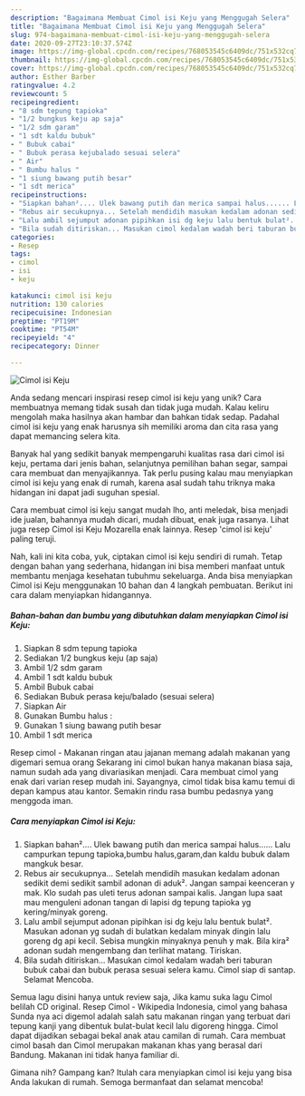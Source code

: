 ```yaml
---
description: "Bagaimana Membuat Cimol isi Keju yang Menggugah Selera"
title: "Bagaimana Membuat Cimol isi Keju yang Menggugah Selera"
slug: 974-bagaimana-membuat-cimol-isi-keju-yang-menggugah-selera
date: 2020-09-27T23:10:37.574Z
image: https://img-global.cpcdn.com/recipes/768053545c6409dc/751x532cq70/cimol-isi-keju-foto-resep-utama.jpg
thumbnail: https://img-global.cpcdn.com/recipes/768053545c6409dc/751x532cq70/cimol-isi-keju-foto-resep-utama.jpg
cover: https://img-global.cpcdn.com/recipes/768053545c6409dc/751x532cq70/cimol-isi-keju-foto-resep-utama.jpg
author: Esther Barber
ratingvalue: 4.2
reviewcount: 5
recipeingredient:
- "8 sdm tepung tapioka"
- "1/2 bungkus keju ap saja"
- "1/2 sdm garam"
- "1 sdt kaldu bubuk"
- " Bubuk cabai"
- " Bubuk perasa kejubalado sesuai selera"
- " Air"
- " Bumbu halus "
- "1 siung bawang putih besar"
- "1 sdt merica"
recipeinstructions:
- "Siapkan bahan².... Ulek bawang putih dan merica sampai halus...... Lalu campurkan tepung tapioka,bumbu halus,garam,dan kaldu bubuk dalam mangkuk besar."
- "Rebus air secukupnya... Setelah mendidih masukan kedalam adonan sedikit demi sedikit sambil adonan di aduk². Jangan sampai keenceran y mak. Klo sudah pas uleti terus adonan sampai kalis. Jangan lupa saat mau menguleni adonan tangan di lapisi dg tepung tapioka yg kering/minyak goreng."
- "Lalu ambil sejumput adonan pipihkan isi dg keju lalu bentuk bulat². Masukan adonan yg sudah di bulatkan kedalam minyak dingin lalu goreng dg api kecil. Sebisa mungkin minyaknya penuh y mak. Bila kira² adonan sudah mengembang dan terlihat matang. Tiriskan."
- "Bila sudah ditiriskan... Masukan cimol kedalam wadah beri taburan bubuk cabai dan bubuk perasa sesuai selera kamu. Cimol siap di santap. Selamat Mencoba."
categories:
- Resep
tags:
- cimol
- isi
- keju

katakunci: cimol isi keju 
nutrition: 130 calories
recipecuisine: Indonesian
preptime: "PT19M"
cooktime: "PT54M"
recipeyield: "4"
recipecategory: Dinner

---
```



![Cimol isi Keju](https://img-global.cpcdn.com/recipes/768053545c6409dc/751x532cq70/cimol-isi-keju-foto-resep-utama.jpg)

Anda sedang mencari inspirasi resep cimol isi keju yang unik? Cara membuatnya memang tidak susah dan tidak juga mudah. Kalau keliru mengolah maka hasilnya akan hambar dan bahkan tidak sedap. Padahal cimol isi keju yang enak harusnya sih memiliki aroma dan cita rasa yang dapat memancing selera kita.

Banyak hal yang sedikit banyak mempengaruhi kualitas rasa dari cimol isi keju, pertama dari jenis bahan, selanjutnya pemilihan bahan segar, sampai cara membuat dan menyajikannya. Tak perlu pusing kalau mau menyiapkan cimol isi keju yang enak di rumah, karena asal sudah tahu triknya maka hidangan ini dapat jadi suguhan spesial.

Cara membuat cimol isi keju sangat mudah lho, anti meledak, bisa menjadi ide jualan, bahannya mudah dicari, mudah dibuat, enak juga rasanya. Lihat juga resep Cimol isi Keju Mozarella enak lainnya. Resep &#39;cimol isi keju&#39; paling teruji.


Nah, kali ini kita coba, yuk, ciptakan cimol isi keju sendiri di rumah. Tetap dengan bahan yang sederhana, hidangan ini bisa memberi manfaat untuk membantu menjaga kesehatan tubuhmu sekeluarga. Anda bisa menyiapkan Cimol isi Keju menggunakan 10 bahan dan 4 langkah pembuatan. Berikut ini cara dalam menyiapkan hidangannya.

<!--inarticleads1-->

##### Bahan-bahan dan bumbu yang dibutuhkan dalam menyiapkan Cimol isi Keju:

1. Siapkan 8 sdm tepung tapioka
1. Sediakan 1/2 bungkus keju (ap saja)
1. Ambil 1/2 sdm garam
1. Ambil 1 sdt kaldu bubuk
1. Ambil  Bubuk cabai
1. Sediakan  Bubuk perasa keju/balado (sesuai selera)
1. Siapkan  Air
1. Gunakan  Bumbu halus :
1. Gunakan 1 siung bawang putih besar
1. Ambil 1 sdt merica


Resep cimol - Makanan ringan atau jajanan memang adalah makanan yang digemari semua orang Sekarang ini cimol bukan hanya makanan biasa saja, namun sudah ada yang divariasikan menjadi. Cara membuat cimol yang enak dari varian resep mudah ini. Sayangnya, cimol tidak bisa kamu temui di depan kampus atau kantor. Semakin rindu rasa bumbu pedasnya yang menggoda iman. 

<!--inarticleads2-->

##### Cara menyiapkan Cimol isi Keju:

1. Siapkan bahan².... Ulek bawang putih dan merica sampai halus...... Lalu campurkan tepung tapioka,bumbu halus,garam,dan kaldu bubuk dalam mangkuk besar.
1. Rebus air secukupnya... Setelah mendidih masukan kedalam adonan sedikit demi sedikit sambil adonan di aduk². Jangan sampai keenceran y mak. Klo sudah pas uleti terus adonan sampai kalis. Jangan lupa saat mau menguleni adonan tangan di lapisi dg tepung tapioka yg kering/minyak goreng.
1. Lalu ambil sejumput adonan pipihkan isi dg keju lalu bentuk bulat². Masukan adonan yg sudah di bulatkan kedalam minyak dingin lalu goreng dg api kecil. Sebisa mungkin minyaknya penuh y mak. Bila kira² adonan sudah mengembang dan terlihat matang. Tiriskan.
1. Bila sudah ditiriskan... Masukan cimol kedalam wadah beri taburan bubuk cabai dan bubuk perasa sesuai selera kamu. Cimol siap di santap. Selamat Mencoba.


Semua lagu disini hanya untuk review saja, Jika kamu suka lagu Cimol belilah CD original. Resep Cimol - Wikipedia Indonesia, cimol yang bahasa Sunda nya aci digemol adalah salah satu makanan ringan yang terbuat dari tepung kanji yang dibentuk bulat-bulat kecil lalu digoreng hingga. Cimol dapat dijadikan sebagai bekal anak atau camilan di rumah. Cara membuat cimol basah dan Cimol merupakan makanan khas yang berasal dari Bandung. Makanan ini tidak hanya familiar di. 

Gimana nih? Gampang kan? Itulah cara menyiapkan cimol isi keju yang bisa Anda lakukan di rumah. Semoga bermanfaat dan selamat mencoba!
